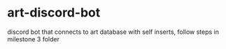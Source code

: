 # art-discord-bot
discord bot that connects to art database with self inserts, follow steps in milestone 3 folder
